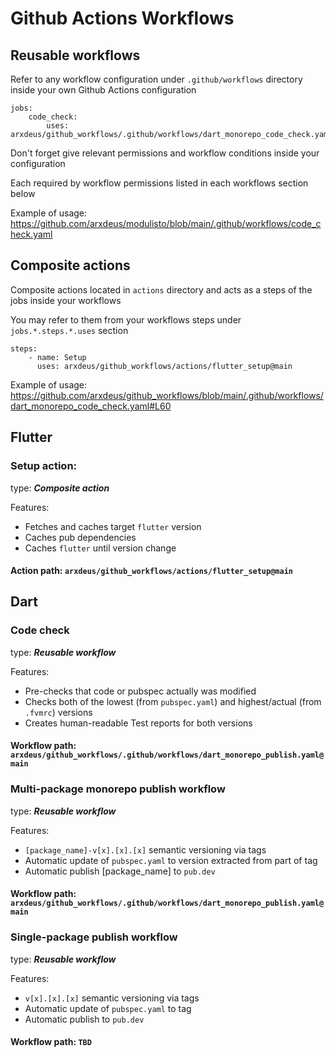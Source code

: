 # Github Actions Workflows


## Reusable workflows

Refer to any workflow configuration under `.github/workflows` directory inside your own Github Actions configuration
```
jobs:
    code_check:
        uses: arxdeus/github_workflows/.github/workflows/dart_monorepo_code_check.yaml@main
```

Don't forget give relevant permissions and workflow conditions inside your configuration

Each required by workflow permissions listed in each workflows section below

Example of usage:
https://github.com/arxdeus/modulisto/blob/main/.github/workflows/code_check.yaml

## Composite actions

Composite actions located in `actions` directory and acts as a steps of the jobs inside your workflows

You may refer to them from your workflows steps under `jobs.*.steps.*.uses` section

```
steps:
    - name: Setup
      uses: arxdeus/github_workflows/actions/flutter_setup@main
```

Example of usage: https://github.com/arxdeus/github_workflows/blob/main/.github/workflows/dart_monorepo_code_check.yaml#L60

## Flutter

### Setup action:

type: ___Composite action___

Features:
- Fetches and caches target `flutter` version
- Caches pub dependencies
- Caches `flutter` until version change

#### Action path: `arxdeus/github_workflows/actions/flutter_setup@main`

## Dart

###  Code check

type: ___Reusable workflow___

Features:
- Pre-checks that code or pubspec actually was modified
- Checks both of the lowest (from `pubspec.yaml`) and highest/actual (from `.fvmrc`) versions
- Creates human-readable Test reports for both versions

#### Workflow path: `arxdeus/github_workflows/.github/workflows/dart_monorepo_publish.yaml@main`

### Multi-package monorepo publish workflow

type: ___Reusable workflow___

Features:
- `[package_name]-v[x].[x].[x]` semantic versioning via tags
- Automatic update of `pubspec.yaml` to version extracted from part of tag
- Automatic publish [package_name] to `pub.dev`

#### Workflow path: `arxdeus/github_workflows/.github/workflows/dart_monorepo_publish.yaml@main`

### Single-package publish workflow

type: ___Reusable workflow___

Features:
- `v[x].[x].[x]` semantic versioning via tags
- Automatic update of `pubspec.yaml` to tag
- Automatic publish to `pub.dev`

#### Workflow path: `TBD`


